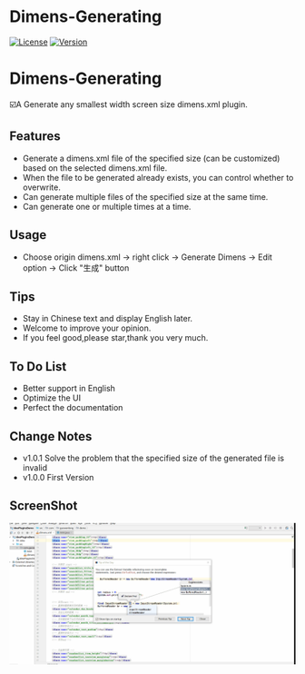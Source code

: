 
Dimens-Generating
=================
[![License][license-img]][license]
[![Version][version-img]][plugin]
 
# Dimens-Generating
:ballot_box_with_check:A Generate any smallest width screen size dimens.xml plugin.
## Features
* Generate a dimens.xml file of the specified size (can be customized) based on the selected dimens.xml file.
* When the file to be generated already exists, you can control whether to overwrite.
* Can generate multiple files of the specified size at the same time.
* Can generate one or multiple times at a time.

## Usage
* Choose origin dimens.xml -> right click -> Generate Dimens -> Edit option -> Click "生成" button

## Tips
* Stay in Chinese text and display English later.
* Welcome to improve your opinion.
* If you feel good,please star,thank you very much.

## To Do List
* Better support in English
* Optimize the UI
* Perfect the documentation

## Change Notes
* v1.0.1 Solve the problem that the specified size of the generated file is invalid </li>
* v1.0.0 First Version</li>

## ScreenShot
![ScreenShot](https://github.com/Wenlong-Guo/Dimens-Generating/blob/master/ScreenShot/ScreenShot.gif)

[license-img]: https://img.shields.io/badge/License-MIT-green.svg
[license]: https://github.com/Wenlong-Guo/Dimens-Generating/blob/master/LICENSE
[version-img]:https://img.shields.io/badge/Jetbrains%20Plugins-V1.0.1-blue.svg
[plugin]: https://plugins.jetbrains.com/plugin/11290

